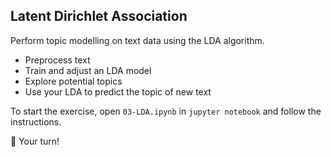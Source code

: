 ## Latent Dirichlet Association

Perform topic modelling on text data using the LDA algorithm.

- Preprocess text
- Train and adjust an LDA model
- Explore potential topics
- Use your LDA to predict the topic of new text

To start the exercise, open `03-LDA.ipynb` in `jupyter notebook` and follow the instructions.

🚀 Your turn!
